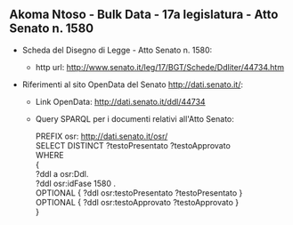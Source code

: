 ## Akoma Ntoso - Bulk Data - 17a legislatura - Atto Senato n. 1580 ##

* Scheda del Disegno di Legge - Atto Senato n. 1580:
	* http url: http://www.senato.it/leg/17/BGT/Schede/Ddliter/44734.htm

* Riferimenti al sito OpenData del Senato http://dati.senato.it/:
	* Link OpenData: http://dati.senato.it/ddl/44734
	* Query SPARQL per i documenti relativi all'Atto Senato:

        PREFIX osr: <http://dati.senato.it/osr/>  
		SELECT DISTINCT ?testoPresentato ?testoApprovato  
		WHERE  
		{  
		    ?ddl a osr:Ddl.  
		    ?ddl osr:idFase 1580 .  
		    OPTIONAL { ?ddl osr:testoPresentato ?testoPresentato }  
		    OPTIONAL { ?ddl osr:testoApprovato ?testoApprovato }  
		}
		